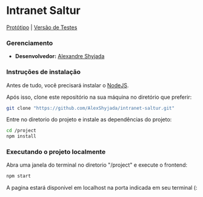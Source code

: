 # Intranet Saltur

[Protótipo](https://www.figma.com/file/XHUYZVQjNJHhWfB0gKa17H/Landing-Page?node-id=0%3A1) | [Versão de Testes](#)

### Gerenciamento

- **Desenvolvedor:** [Alexandre Shyjada](https://www.alexshyjada.com/)

### Instruções de instalação

Antes de tudo, você precisará instalar o [NodeJS](https://nodejs.org/en/download/).

Após isso, clone este repositório na sua máquina no diretório que preferir:

```bash
git clone "https://github.com/AlexShyjada/intranet-saltur.git"
```

Entre no diretorio do projeto e instale as dependências do projeto:

```bash
cd /project
npm install
```

### Executando o projeto localmente

Abra uma janela do terminal no diretorio "/project" e execute o frontend:

```bash
npm start

```

A pagina estará disponivel em localhost na porta indicada em seu terminal (:
